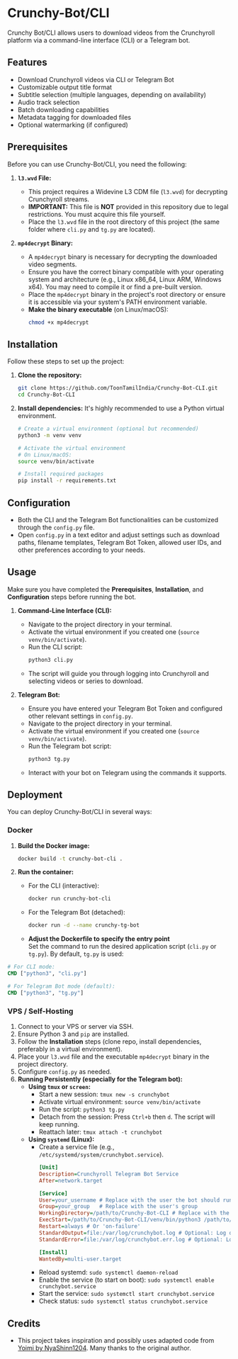 # Crunchy-Bot/CLI

Crunchy Bot/CLI allows users to download videos from the Crunchyroll platform via a command-line interface (CLI) or a Telegram bot.

## Features

* Download Crunchyroll videos via CLI or Telegram Bot
* Customizable output title format
* Subtitle selection (multiple languages, depending on availability)
* Audio track selection
* Batch downloading capabilities
* Metadata tagging for downloaded files
* Optional watermarking (if configured)

## Prerequisites

Before you can use Crunchy-Bot/CLI, you need the following:

1.  **`l3.wvd` File:**
    * This project requires a Widevine L3 CDM file (`l3.wvd`) for decrypting Crunchyroll streams.
    * **IMPORTANT:** This file is **NOT** provided in this repository due to legal restrictions. You must acquire this file yourself.
    * Place the `l3.wvd` file in the root directory of this project (the same folder where `cli.py` and `tg.py` are located).

2.  **`mp4decrypt` Binary:**
    * A `mp4decrypt` binary is necessary for decrypting the downloaded video segments.
    * Ensure you have the correct binary compatible with your operating system and architecture (e.g., Linux x86_64, Linux ARM, Windows x64). You may need to compile it or find a pre-built version.
    * Place the `mp4decrypt` binary in the project's root directory or ensure it is accessible via your system's PATH environment variable.
    * **Make the binary executable** (on Linux/macOS):
        ```bash
        chmod +x mp4decrypt
        ```

## Installation

Follow these steps to set up the project:

1.  **Clone the repository:**
    ```bash
    git clone https://github.com/ToonTamilIndia/Crunchy-Bot-CLI.git
    cd Crunchy-Bot-CLI
    ```

2.  **Install dependencies:**
    It's highly recommended to use a Python virtual environment.
    ```bash
    # Create a virtual environment (optional but recommended)
    python3 -m venv venv

    # Activate the virtual environment
    # On Linux/macOS:
    source venv/bin/activate

    # Install required packages
    pip install -r requirements.txt
    ```

## Configuration

* Both the CLI and the Telegram Bot functionalities can be customized through the `config.py` file.
* Open `config.py` in a text editor and adjust settings such as download paths, filename templates, Telegram Bot Token, allowed user IDs, and other preferences according to your needs.

## Usage

Make sure you have completed the **Prerequisites**, **Installation**, and **Configuration** steps before running the bot.

1.  **Command-Line Interface (CLI):**
    * Navigate to the project directory in your terminal.
    * Activate the virtual environment if you created one (`source venv/bin/activate`).
    * Run the CLI script:
        ```bash
        python3 cli.py
        ```
    * The script will guide you through logging into Crunchyroll and selecting videos or series to download.

2.  **Telegram Bot:**
    * Ensure you have entered your Telegram Bot Token and configured other relevant settings in `config.py`.
    * Navigate to the project directory in your terminal.
    * Activate the virtual environment if you created one (`source venv/bin/activate`).
    * Run the Telegram bot script:
        ```bash
        python3 tg.py
        ```
    * Interact with your bot on Telegram using the commands it supports.

## Deployment

You can deploy Crunchy-Bot/CLI in several ways:

### Docker

1.  **Build the Docker image:**
    ```bash
    docker build -t crunchy-bot-cli .
    ```

2.  **Run the container:**
    * For the CLI (interactive):
        ```bash
        docker run crunchy-bot-cli
        ```
    * For the Telegram Bot (detached):
        ```bash
        docker run -d --name crunchy-tg-bot
        ```
    * **Adjust the Dockerfile to specify the entry point**  
  Set the command to run the desired application script (`cli.py` or `tg.py`). By default, `tg.py` is used:

  ```Dockerfile
  # For CLI mode:
  CMD ["python3", "cli.py"]

  # For Telegram Bot mode (default):
  CMD ["python3", "tg.py"]
  ```

### VPS / Self-Hosting

1.  Connect to your VPS or server via SSH.
2.  Ensure Python 3 and `pip` are installed.
3.  Follow the **Installation** steps (clone repo, install dependencies, preferably in a virtual environment).
4.  Place your `l3.wvd` file and the executable `mp4decrypt` binary in the project directory.
5.  Configure `config.py` as needed.
6.  **Running Persistently (especially for the Telegram bot):**
    * **Using `tmux` or `screen`:**
        * Start a new session: `tmux new -s crunchybot`
        * Activate virtual environment: `source venv/bin/activate`
        * Run the script: `python3 tg.py`
        * Detach from the session: Press `Ctrl+b` then `d`. The script will keep running.
        * Reattach later: `tmux attach -t crunchybot`
    * **Using `systemd` (Linux):**
        * Create a service file (e.g., `/etc/systemd/system/crunchybot.service`).
            ```ini
            [Unit]
            Description=Crunchyroll Telegram Bot Service
            After=network.target

            [Service]
            User=your_username # Replace with the user the bot should run as
            Group=your_group   # Replace with the user's group
            WorkingDirectory=/path/to/Crunchy-Bot-CLI # Replace with the actual path
            ExecStart=/path/to/Crunchy-Bot-CLI/venv/bin/python3 /path/to/Crunchy-Bot-CLI/tg.py # Adjust path to python if not using venv
            Restart=always # Or 'on-failure'
            StandardOutput=file:/var/log/crunchybot.log # Optional: Log output
            StandardError=file:/var/log/crunchybot.err.log # Optional: Log errors

            [Install]
            WantedBy=multi-user.target
            ```
        * Reload systemd: `sudo systemctl daemon-reload`
        * Enable the service (to start on boot): `sudo systemctl enable crunchybot.service`
        * Start the service: `sudo systemctl start crunchybot.service`
        * Check status: `sudo systemctl status crunchybot.service`

## Credits

* This project takes inspiration and possibly uses adapted code from [Yoimi by NyaShinn1204](https://github.com/NyaShinn1204/Yoimi). Many thanks to the original author.
